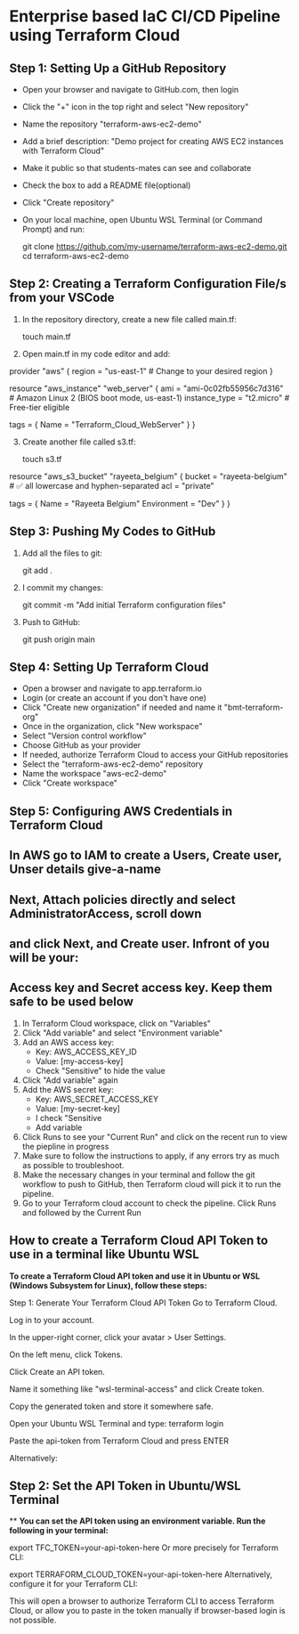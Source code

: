 # **Enterprise based IaC CI/CD Pipeline using Terraform Cloud**

## **Step 1: Setting Up a GitHub Repository**

 - Open your browser and navigate to GitHub.com, then login
 - Click the "+" icon in the top right and select "New repository"
 - Name the repository "terraform-aws-ec2-demo"
 - Add a brief description: "Demo project for creating AWS EC2 instances with Terraform Cloud"
 - Make it public so that students-mates can see and collaborate
 - Check the box to add a README file(optional)
 - Click "Create repository"
 - On your local machine, open Ubuntu WSL Terminal (or Command Prompt) and run:
  
   git clone https://github.com/my-username/terraform-aws-ec2-demo.git
   cd terraform-aws-ec2-demo
   
## **Step 2: Creating a Terraform Configuration File/s from your VSCode**
1. In the repository directory, create a new file called main.tf:
  
   touch main.tf
   
2. Open main.tf in my code editor and add:
  
provider "aws" {
  region = "us-east-1"  # Change to your desired region
}

resource "aws_instance" "web_server" {
  ami           = "ami-0c02fb55956c7d316"  # Amazon Linux 2 (BIOS boot mode, us-east-1)
  instance_type = "t2.micro"               # Free-tier eligible

  tags = {
    Name = "Terraform_Cloud_WebServer"
  }
}

3. Create another file called s3.tf:
  
   touch s3.tf
   
resource "aws_s3_bucket" "rayeeta_belgium" {
  bucket = "rayeeta-belgium"  # ✅ all lowercase and hyphen-separated
  acl    = "private"

  tags = {
    Name        = "Rayeeta Belgium"
    Environment = "Dev"
  }
}
  
   
## **Step 3: Pushing My Codes to GitHub**
1. Add all the files to git:
  
   git add .
   
2. I commit my changes:
  
   git commit -m "Add initial Terraform configuration files"
   
3. Push to GitHub:
  
   git push origin main
   
## **Step 4: Setting Up Terraform Cloud**

- Open a browser and navigate to app.terraform.io
- Login (or create an account if you don't have one)
- Click "Create new organization" if needed and name it "bmt-terraform-org"
- Once in the organization, click "New workspace"
- Select "Version control workflow"
- Choose GitHub as your provider
- If needed, authorize Terraform Cloud to access your GitHub repositories
- Select the "terraform-aws-ec2-demo" repository
- Name the workspace "aws-ec2-demo"
- Click "Create workspace"

## **Step 5: Configuring AWS Credentials in Terraform Cloud**
## **In AWS go to IAM to create a Users, Create user, Unser details give-a-name**
## **Next, Attach policies directly and select AdministratorAccess, scroll down**
## **and click Next, and Create user. Infront of you will be your:**
## **Access key and Secret access key. Keep them safe to be used below**

1. In Terraform Cloud workspace, click on "Variables"
2. Click "Add variable" and select "Environment variable"
3. Add an AWS access key:
   - Key: AWS_ACCESS_KEY_ID
   - Value: [my-access-key]
   - Check "Sensitive" to hide the value
4. Click "Add variable" again
5. Add the AWS secret key:
   - Key: AWS_SECRET_ACCESS_KEY
   - Value: [my-secret-key]
   - I check "Sensitive
   - Add variable
6. Click Runs to see your "Current Run" and click on the recent run to view the 
   piepline in progress
7. Make sure to follow the instructions to apply, if any errors try as much
   as possible to troubleshoot.
8. Make the necessary changes in your terminal and follow the git workflow to push 
   to GitHub, then Terraform cloud will pick it to run the pipeline.
9. Go to your Terraform cloud account to check the pipeline. Click Runs and followed
   by the Current Run    


## How to create a Terraform Cloud API Token to use in a terminal like Ubuntu WSL

**To create a Terraform Cloud API token and use it in Ubuntu or WSL (Windows Subsystem for Linux), follow these steps:**

Step 1: Generate Your Terraform Cloud API Token
Go to Terraform Cloud.

Log in to your account.

In the upper-right corner, click your avatar > User Settings.

On the left menu, click Tokens.

Click Create an API token.

Name it something like "wsl-terminal-access" and click Create token.

Copy the generated token and store it somewhere safe.

Open your Ubuntu WSL Terminal and type:
terraform login

Paste the api-token from Terraform Cloud and press ENTER

Alternatively:


## **Step 2: Set the API Token in Ubuntu/WSL Terminal**
** **You can set the API token using an environment variable. Run the following in your terminal:**


export TFC_TOKEN=your-api-token-here
Or more precisely for Terraform CLI:


export TERRAFORM_CLOUD_TOKEN=your-api-token-here
Alternatively, configure it for your Terraform CLI:

This will open a browser to authorize Terraform CLI to access Terraform Cloud, or allow you to paste in the 
token manually if browser-based login is not possible.




